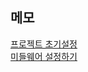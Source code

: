 ## 메모
[프로젝트 초기설정](https://blog.naver.com/ares132/223208810188)  
[미들웨어 설정하기](https://blog.naver.com/ares132/223209831909)  
